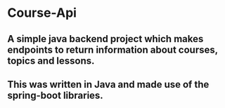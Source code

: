 # Course-Api
 
## A simple java backend project which makes endpoints to return information about courses, topics and lessons.
## This was written in Java and made use of the spring-boot libraries.
